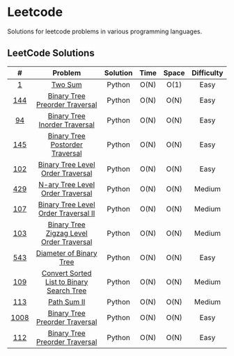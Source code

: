 # Leetcode

Solutions for leetcode problems in various programming languages.

## LeetCode Solutions 

|                                        #                                        |                                                Problem                                                | Solution | Time  | Space | Difficulty |
| :-----------------------------------------------------------------------------: | :---------------------------------------------------------------------------------------------------: | :------: | :---: | :---: | :--------: |
|                   [1](https://leetcode.com/problems/two-sum/)                   |                                    [Two Sum](/Python/1_Two_Sum.py)                                    |  Python  | O(N)  | O(1)  |    Easy    |
|      [144](https://leetcode.com/problems/binary-tree-preorder-traversal/)       |            [Binary Tree Preorder Traversal](/Python/144_Binary_Tree_Preorder_Traversal.py)            |  Python  | O(N)  | O(N)  |    Easy    |
|       [94](https://leetcode.com/problems/binary-tree-inorder-traversal/)        |              [Binary Tree Inorder Traversal](Python/94_Binary_Tree_Inorder_Traversal.py)              |  Python  | O(N)  | O(N)  |    Easy    |
|      [145](https://leetcode.com/problems/binary-tree-postorder-traversal/)      |           [Binary Tree Postorder Traversal](/Python/145_Binary_Tree_Postorder_Traversal.py)           |  Python  | O(N)  | O(N)  |    Easy    |
|     [102](https://leetcode.com/problems/binary-tree-level-order-traversal/)     |         [Binary Tree Level Order Traversal](/Python/102_Binary_Tree_Level_Order_Traversal.py)         |  Python  | O(N)  | O(N)  |    Easy    |
|     [429](https://leetcode.com/problems/n-ary-tree-level-order-traversal/)      |          [N-ary Tree Level Order Traversal](/Python/429_N-ary_Tree_LeveL_Order_Traversal.py)          |  Python  | O(N)  | O(N)  |   Medium   |
|   [107](https://leetcode.com/problems/binary-tree-level-order-traversal-ii/)    |      [Binary Tree Level Order Traversal II](/Python/107_Binary_Tree_Level_Order_Traversal_II.py)      |  Python  | O(N)  | O(N)  |   Medium   |
| [103](https://leetcode.com/problems/binary-tree-zigzag-level-order-traversal/)  |  [Binary Tree Zigzag Level Order Traversal](/Python/103_Binary_Tree_Zigzag_Level_Order_Traversal.py)  |  Python  | O(N)  | O(N)  |   Medium   |
|          [543](https://leetcode.com/problems/diameter-of-binary-tree/)          |                   [Diameter of Binary Tree](/Python/543_Diameter_Of_Binary_Tree.py)                   |  Python  | O(N)  | O(N)  |    Easy    |
| [109](https://leetcode.com/problems/convert-sorted-list-to-binary-search-tree/) | [Convert Sorted List to Binary Search Tree](/Python/109_Convert_Sorted_List_To_Binary_Search_Tree.py) |  Python  | O(N)  | O(N)  |   Medium   |
|                [113](https://leetcode.com/problems/path-sum-ii/)                |                              [Path Sum II](/Python/113_Path_Sum_II.py/)                               |  Python  | O(N)  | O(N)  |   Medium   |
|                                    [1008]()                                     |            [Binary Tree Preorder Traversal](/Python/144_Binary_Tree_Preorder_Traversal.py)            |  Python  | O(N)  | O(N)  |    Easy    |
|                                     [112]()                                     |            [Binary Tree Preorder Traversal](/Python/144_Binary_Tree_Preorder_Traversal.py)            |  Python  | O(N)  | O(N)  |    Easy    |